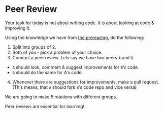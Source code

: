 # Peer Review

Your task for today is not about writing code. It is about looking at code & improving it.

Using the knowledge we have from [the prereading](../prereading.md), do the following:

1. Split into groups of 2.
2. Both of you - pick a problem of your choice.
3. Conduct a peer review. Lets say we have two peers `A` and `B`.
  * `A` should look, comment & suggest improvements for `B`'s code.
  * `B` should do the same for A's code.
4. Whenever there are suggestions for improvements, make a pull request. (This means, that `A` should fork `B`'s code repo and vice versa)

We are going to make 5 rotations with different groups.

Peer reviews are essential for learning!
